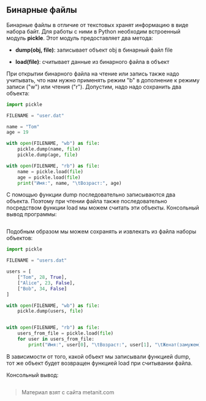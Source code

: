 ## Бинарные файлы

Бинарные файлы в отличие от текстовых хранят информацию в виде набора байт. Для работы с ними в Python необходим встроенный модуль **pickle**. Этот модуль предоставляет два метода:

- **dump(obj, file)**: записывает объект obj в бинарный файл file

- **load(file)**: считывает данные из бинарного файла в объект

При открытии бинарного файла на чтение или запись также надо учитывать, что нам нужно применять режим "b" в дополнение к режиму записи ("w") или чтения ("r"). Допустим, надо надо сохранить два объекта:

```py
import pickle

FILENAME = "user.dat"

name = "Tom"
age = 19

with open(FILENAME, "wb") as file:
    pickle.dump(name, file)
    pickle.dump(age, file)

with open(FILENAME, "rb") as file:
    name = pickle.load(file)
    age = pickle.load(file)
    print("Имя:", name, "\tВозраст:", age)
```

С помощью функции dump последовательно записываются два объекта. Поэтому при чтении файла также последовательно посредством функции load мы можем считать эти объекты. Консольный вывод программы:

```

```

Подобным образом мы можем сохранять и извлекать из файла наборы объектов:

```py
import pickle

FILENAME = "users.dat"

users = [
    ["Tom", 28, True],
    ["Alice", 23, False],
    ["Bob", 34, False]
]

with open(FILENAME, "wb") as file:
    pickle.dump(users, file)


with open(FILENAME, "rb") as file:
    users_from_file = pickle.load(file)
    for user in users_from_file:
        print("Имя:", user[0], "\tВозраст:", user[1], "\tЖенат(замужем):", user[2])
```

В зависимости от того, какой объект мы записывали функцией dump, тот же объект будет возвращен функцией load при считывании файла.

Консольный вывод:

```

```


> Материал взят с сайта metanit.com